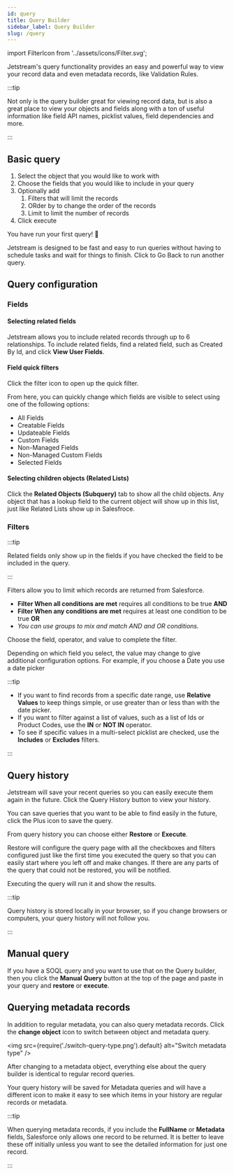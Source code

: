 ```yaml
---
id: query
title: Query Builder
sidebar_label: Query Builder
slug: /query
---
```


import FilterIcon from '../assets/icons/Filter.svg';

Jetstream's query functionality provides an easy and powerful way to view your record data and even metadata records, like Validation Rules.

:::tip

Not only is the query builder great for viewing record data, but is also a great place to view your objects and fields along with a ton of useful information like field API names, picklist values, field dependencies and more.

:::

## Basic query

1. Select the object that you would like to work with
2. Choose the fields that you would like to include in your query
3. Optionally add
   1. Filters that will limit the records
   2. ORder by to change the order of the records
   3. Limit to limit the number of records
4. Click execute

You have run your first query! 🎉

Jetstream is designed to be fast and easy to run queries without having to schedule tasks and wait for things to finish. Click to Go Back to run another query.

## Query configuration

### Fields

#### Selecting related fields

Jetstream allows you to include related records through up to 6 relationships.
To include related fields, find a related field, such as Created By Id, and click **View User Fields**.

#### Field quick filters

Click the filter icon <FilterIcon className="icon inline" /> to open up the quick filter.

From here, you can quickly change which fields are visible to select using one of the following options:

- All Fields
- Creatable Fields
- Updateable Fields
- Custom Fields
- Non-Managed Fields
- Non-Managed Custom Fields
- Selected Fields

#### Selecting children objects (Related Lists)

Click the **Related Objects (Subquery)** tab to show all the child objects.
Any object that has a lookup field to the current object will show up in this list, just like Related Lists show up in Salesfroce.

### Filters

:::tip

Related fields only show up in the fields if you have checked the field to be included in the query.

:::

Filters allow you to limit which records are returned from Salesforce.

- **Filter When all conditions are met** requires all conditions to be true **AND**
- **Filter When any conditions are met** requires at least one condition to be true **OR**
- _You can use groups to mix and match AND and OR conditions._

Choose the field, operator, and value to complete the filter.

Depending on which field you select, the value may change to give additional configuration options. For example, if you choose a Date you use a date picker

:::tip

- If you want to find records from a specific date range, use **Relative Values** to keep things simple, or use greater than or less than with the date picker.
- If you want to filter against a list of values, such as a list of Ids or Product Codes, use the **IN** or **NOT IN** operator.
- To see if specific values in a multi-select picklist are checked, use the **Includes** or **Excludes** filters.

:::

## Query history

Jetstream will save your recent queries so you can easily execute them again in the future. Click the Query History button to view your history.

You can save queries that you want to be able to find easily in the future, click the Plus icon to save the query.

From query history you can choose either **Restore** or **Execute**.

Restore will configure the query page with all the checkboxes and filters configured just like the first time you executed the query so that you can easily start where you left off and make changes.
If there are any parts of the query that could not be restored, you will be notified.

Executing the query will run it and show the results.

:::tip

Query history is stored locally in your browser, so if you change browsers or computers, your query history will not follow you.

:::

## Manual query

If you have a SOQL query and you want to use that on the Query builder, then you click the **Manual Query** button at the top of the page and paste in your query and **restore** or **execute**.

## Querying metadata records

In addition to regular metadata, you can also query metadata records. Click the **change object** icon to switch between object and metadata query.

<img src={require('./switch-query-type.png').default} alt="Switch metadata type" />

After changing to a metadata object, everything else about the query builder is identical to regular record queries.

Your query history will be saved for Metadata queries and will have a different icon to make it easy to see which items in your history are regular records or metadata.

:::tip

When querying metadata records, if you include the **FullName** or **Metadata** fields, Salesforce only allows one record to be returned. It is better to leave these off initially unless you want to see the detailed information for just one record.

:::
